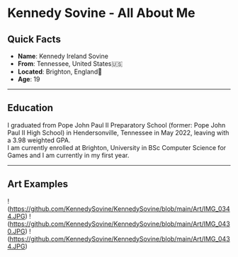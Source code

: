 # Kennedy Sovine - All About Me
## Quick Facts
- **Name**: Kennedy Ireland Sovine
- **From**: Tennessee, United States🇺🇸
- **Located**: Brighton, England🏴󠁧󠁢󠁥󠁮󠁧󠁿
- **Age**: 19
***
## Education
I graduated from Pope John Paul II Preparatory School (former: Pope John Paul II High School) in Hendersonville, Tennessee in May 2022, leaving with a 3.98 weighted GPA. <br>
I am currently enrolled at Brighton, University in BSc Computer Science for Games and I am currently in my first year.
***
## Art Examples
!(https://github.com/KennedySovine/KennedySovine/blob/main/Art/IMG_0344.JPG)
!(https://github.com/KennedySovine/KennedySovine/blob/main/Art/IMG_0430.JPG)
!(https://github.com/KennedySovine/KennedySovine/blob/main/Art/IMG_0434.JPG)
